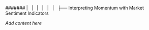 ####### |   |   |   |   |   |   ├── Interpreting Momentum with Market Sentiment Indicators

*Add content here*
